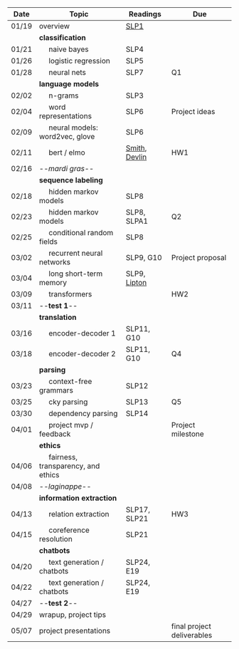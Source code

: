 | Date  | Topic                                 | Readings                      | Due           | 
| ----- |---------------------------------------|-------------------------------|---------------|
| 01/19 | overview                              | [SLP1](https://www.cs.colorado.edu/~martin/SLP/Updates/1.pdf) |               |
| | **classification** |
| 01/21 | &nbsp;&nbsp;&nbsp;&nbsp; naive bayes                           | SLP4
| 01/26 | &nbsp;&nbsp;&nbsp;&nbsp; logistic regression                   | SLP5
| 01/28 | &nbsp;&nbsp;&nbsp;&nbsp; neural nets                           | SLP7                              | Q1
| | **language models** |
| 02/02 | &nbsp;&nbsp;&nbsp;&nbsp; n-grams                               | SLP3                             | 
| 02/04 | &nbsp;&nbsp;&nbsp;&nbsp; word representations                  | SLP6                             | Project ideas
| 02/09 | &nbsp;&nbsp;&nbsp;&nbsp; neural models: word2vec, glove        | SLP6                             |
| 02/11 | &nbsp;&nbsp;&nbsp;&nbsp; bert / elmo                           | [Smith](https://arxiv.org/pdf/1902.06006.pdf), [Devlin](https://arxiv.org/pdf/1810.04805.pdf) |  HW1
| 02/16 | --*mardi gras*--
| | **sequence labeling** |
| 02/18 | &nbsp;&nbsp;&nbsp;&nbsp; hidden markov models                  | SLP8
| 02/23 | &nbsp;&nbsp;&nbsp;&nbsp; hidden markov models                  | SLP8, SLPA1   | Q2
| 02/25 | &nbsp;&nbsp;&nbsp;&nbsp; conditional random fields             | SLP8          
| 03/02 | &nbsp;&nbsp;&nbsp;&nbsp; recurrent neural networks             | SLP9, G10     | Project proposal
| 03/04 | &nbsp;&nbsp;&nbsp;&nbsp; long short-term memory                | SLP9, [Lipton](https://arxiv.org/abs/1506.00019)
| 03/09 | &nbsp;&nbsp;&nbsp;&nbsp; transformers                          |               | HW2 
| 03/11 | --**test 1**--                           |               |
| | **translation** |
| 03/16 | &nbsp;&nbsp;&nbsp;&nbsp; encoder-decoder 1                     | SLP11, G10
| 03/18 | &nbsp;&nbsp;&nbsp;&nbsp; encoder-decoder 2                     | SLP11, G10    | Q4
| | **parsing** |
| 03/23 | &nbsp;&nbsp;&nbsp;&nbsp; context-free grammars                 | SLP12
| 03/25 | &nbsp;&nbsp;&nbsp;&nbsp; cky parsing                           | SLP13         | Q5
| 03/30 | &nbsp;&nbsp;&nbsp;&nbsp; dependency parsing                    | SLP14
| 04/01 | &nbsp;&nbsp;&nbsp;&nbsp; project mvp / feedback                |               | Project milestone
| | **ethics** |
| 04/06 | &nbsp;&nbsp;&nbsp;&nbsp;  fairness, transparency, and ethics   | 
| 04/08 |  --*laginappe*--
| | **information extraction** |
| 04/13 | &nbsp;&nbsp;&nbsp;&nbsp; relation extraction                   | SLP17, SLP21  | HW3 
| 04/15 | &nbsp;&nbsp;&nbsp;&nbsp; coreference resolution                | SLP21
| | **chatbots** |
| 04/20 | &nbsp;&nbsp;&nbsp;&nbsp; text generation / chatbots            | SLP24, E19
| 04/22 | &nbsp;&nbsp;&nbsp;&nbsp; text generation / chatbots            | SLP24, E19
| 04/27 | --**test 2**--                            |                |
| 04/29 | wrapup, project tips                  | 
| 05/07 | project presentations                                          |               | final project deliverables
